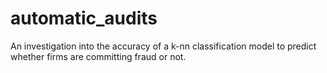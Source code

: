 # automatic_audits

An investigation into the accuracy of a k-nn classification model to predict whether firms are committing fraud or not. 
